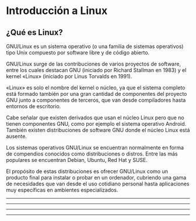 # Introducción a Linux

## ¿Qué es Linux?

GNU/Linux es un sistema operativo (o una familia
de sistemas operativos) tipo Unix compuesto por 
software libre y de código abierto. 

GNU/Linux surge de las contribuciones de varios proyectos 
de software, entre los cuales destacan GNU
(iniciado por Richard Stallman en 1983) y el 
kernel «Linux» (iniciado por Linus Torvalds 
en 1991).

«Linux» es solo el nombre del kernel o 
núcleo, ya que el sistema completo está 
formado también por una gran cantidad de 
componentes del proyecto GNU junto a componentes 
de terceros, que van desde compiladores 
hasta entornos de escritorio.

​Cabe señalar que existen derivados que usan el 
núcleo Linux pero que no tienen componentes 
GNU, como por ejemplo el sistema operativo Android.
También existen distribuciones de software GNU
donde el núcleo Linux está ausente.
 
Los sistemas operativos GNU/Linux se encuentran 
normalmente en forma de compendios conocidos como 
distribuciones o distros. Entre las más populares 
se encuentran Debian, Ubuntu, Red Hat y SUSE. 

El propósito de estas distribuciones es 
ofrecer GNU/Linux como un producto final para 
instalar o probar en un ordenador, cubriendo 
una gama de necesidades que van desde el uso 
cotidiano personal hasta aplicaciones muy 
específicas en ambientes especializados.

---
---
  
    
<html lang="en">
<head>
  
</head>
<body>

<script src="https://utteranc.es/client.js"
    repo="F1r0x/gestion-comentarios"
    issue-term="pathname"
    theme="github-light"
    crossorigin="anonymous"
    async>
</script>
          
    
  </body>
</html>
  
  
---
---

